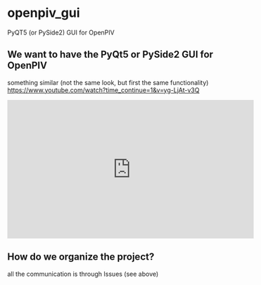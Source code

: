 # openpiv_gui
PyQT5 (or PySide2) GUI for OpenPIV

## We want to have the PyQt5 or PySide2 GUI for OpenPIV

something similar (not the same look, but first the same functionality) https://www.youtube.com/watch?time_continue=1&v=yg-LjAt-v3Q

<iframe width="560" height="315" src="https://www.youtube.com/embed/yg-LjAt-v3Q" frameborder="0" allow="autoplay; encrypted-media" allowfullscreen></iframe>

## How do we organize the project? 
all the communication is through Issues (see above)

